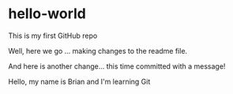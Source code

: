 # hello-world
This is my first GitHub repo

Well, here we go ... making changes to the readme file.

And here is another change... this time committed with a message!

Hello, my name is Brian and I'm learning Git


